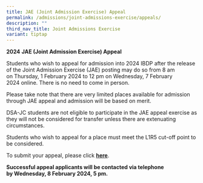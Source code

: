 ```yaml
---
title: JAE (Joint Admission Exercise) Appeal
permalink: /admissions/joint-admissions-exercise/appeals/
description: ""
third_nav_title: Joint Admissions Exercise
variant: tiptap
---
```

<p><strong>2024</strong>&nbsp;<strong>JAE (Joint Admission Exercise) Appeal</strong>
</p>
<p>Students who wish to appeal for admission into 2024 IBDP after the release
of the Joint Admission Exercise (JAE) posting may do so from&nbsp;8 am
on&nbsp;Thursday,&nbsp;1&nbsp;February 2024&nbsp;to&nbsp;12 pm on&nbsp;Wednesday,
7&nbsp;February 2024&nbsp;online. There is no need to come in person.</p>
<p>Please take note that there are very limited places available for admission
through JAE appeal and admission will be based on merit.</p>
<p>DSA-JC students are not eligible to participate in the JAE appeal exercise
as they will not be considered for transfer unless there are extenuating
circumstances.</p>
<p>Students who wish to appeal for a place must meet the L1R5 cut-off point
to be considered.</p>
<p>To submit your appeal, please click&nbsp;<strong><a href="https://site1.acsindep.edu.sg/Appls/Y5AdmissionAppeal/AppealForm.aspx" rel="noopener noreferrer nofollow" target="_blank">here</a></strong>.</p>
<p><strong>Successful appeal applicants will be contacted via telephone by&nbsp;Wednesday, 8 February 2024, 5 pm.</strong>
</p>